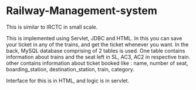 # Railway-Management-system
This is similar to IRCTC in small scale.

This is implemented using Servlet, JDBC and HTML.
In this you can save your ticket in any of the trains, and get the ticket whenever you want.
In the back, MySQL database comprising of 2 tables is used.
One table contains information about trains and the seat left in SL, AC3, AC2 in respective train.
other contains information about ticket booked like : name, number of seat, boarding_station, destination_station, train, category.

Interface for this is in HTML, and logic is in servlet.
